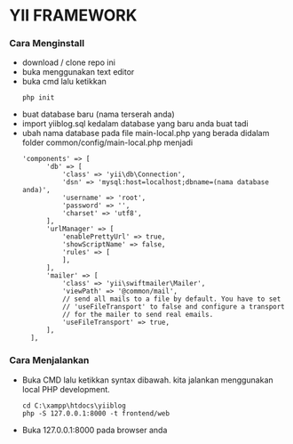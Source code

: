 # YII FRAMEWORK

### Cara Menginstall

* download / clone repo ini
* buka menggunakan text editor
* buka cmd lalu ketikkan
  ```
  php init
  ```
* buat database baru (nama terserah anda)
* import yiiblog.sql kedalam database yang baru anda buat tadi
* ubah nama database pada file main-local.php yang berada didalam folder common/config/main-local.php menjadi
  ```
  'components' => [
        'db' => [
            'class' => 'yii\db\Connection',
            'dsn' => 'mysql:host=localhost;dbname=(nama database anda)',
            'username' => 'root',
            'password' => '',
            'charset' => 'utf8',
        ],
        'urlManager' => [
            'enablePrettyUrl' => true,
            'showScriptName' => false,
            'rules' => [
            ],
        ],
        'mailer' => [
            'class' => 'yii\swiftmailer\Mailer',
            'viewPath' => '@common/mail',
            // send all mails to a file by default. You have to set
            // 'useFileTransport' to false and configure a transport
            // for the mailer to send real emails.
            'useFileTransport' => true,
        ],
    ],
    ```
    
    
### Cara Menjalankan

* Buka CMD lalu ketikkan syntax dibawah. kita jalankan menggunakan local PHP development. 
  ```
  cd C:\xampp\htdocs\yiiblog
  php -S 127.0.0.1:8000 -t frontend/web
  ```
* Buka 127.0.0.1:8000 pada browser anda
  
  
